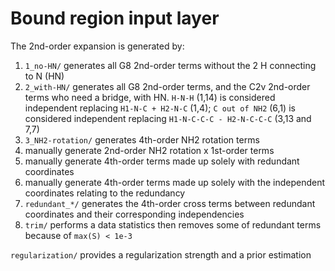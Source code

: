# Bound region input layer
The 2nd-order expansion is generated by:
1. `1_no-HN/` generates all G8 2nd-order terms without the 2 H connecting to N (HN)
2. `2_with-HN/` generates all G8 2nd-order terms, and the C2v 2nd-order terms who need a bridge, with HN. `H-N-H` (1,14) is considered independent replacing `H1-N-C + H2-N-C` (1,4); `C out of NH2` (6,1) is considered independent replacing `H1-N-C-C-C - H2-N-C-C-C` (3,13 and 7,7)
3. `3_NH2-rotation/` generates 4th-order NH2 rotation terms
4. manually generate 2nd-order NH2 rotation x 1st-order terms
5. manually generate 4th-order terms made up solely with redundant coordinates
6. manually generate 4th-order terms made up solely with the independent coordinates relating to the redundancy
7. `redundant_*/` generates the 4th-order cross terms between redundant coordinates and their corresponding independencies
8. `trim/` performs a data statistics then removes some of redundant terms because of `max(S) < 1e-3`

`regularization/` provides a regularization strength and a prior estimation
